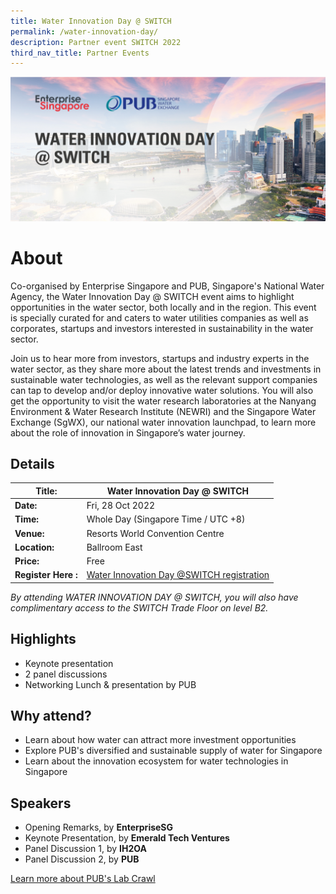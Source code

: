 ```yaml
---
title: Water Innovation Day @ SWITCH
permalink: /water-innovation-day/
description: Partner event SWITCH 2022
third_nav_title: Partner Events
---
```


![Water Innovation Day Partner Event SWITCH 2022](/images/pub%20x%20esg.png)
# **About**
Co-organised by Enterprise Singapore and PUB, Singapore's National Water Agency, the Water Innovation Day @ SWITCH event aims to highlight opportunities in the water sector, both locally and in the region. This event is specially curated for and caters to water utilities companies as well as corporates, startups and investors interested in sustainability in the water sector.

Join us to hear more from investors, startups and industry experts in the water sector, as they share more about the latest trends and investments in sustainable water technologies, as well as the relevant support companies can tap to develop and/or deploy innovative water solutions. You will also get the opportunity to visit the water research laboratories at the Nanyang Environment & Water Research Institute (NEWRI) and the Singapore Water Exchange (SgWX), our national water innovation launchpad, to learn more about the role of innovation in Singapore’s water journey.

## **Details**

| **Title:** | **Water Innovation Day @ SWITCH** |
| -------- | -------- |
|**Date:** | Fri, 28 Oct 2022 |
| **Time:** | Whole Day (Singapore Time / UTC +8) |
|**Venue:** | Resorts World Convention Centre |
|**Location:** | Ballroom East |
|**Price:** | Free |
|**Register Here :** |[Water Innovation Day @SWITCH registration ](https://web.micepad.co/water-innovation-day/info?lang=en)

*By attending WATER INNOVATION DAY @ SWITCH, you will also have complimentary access to the SWITCH Trade Floor on level B2.*

## **Highlights**
* Keynote presentation 
* 2 panel discussions
* Networking Lunch & presentation by PUB


## **Why attend?**
* Learn about how water can attract more investment opportunities
* Explore PUB's diversified and sustainable supply of water for Singapore  
* Learn about the innovation ecosystem for water technologies in Singapore

## **Speakers**
* Opening Remarks, by **EnterpriseSG**
* Keynote Presentation, by **Emerald Tech Ventures**
* Panel Discussion 1, by **IH2OA**
* Panel Discussion 2, by **PUB**

[Learn more about PUB's Lab Crawl](https://www.switchsg.org/pub/)